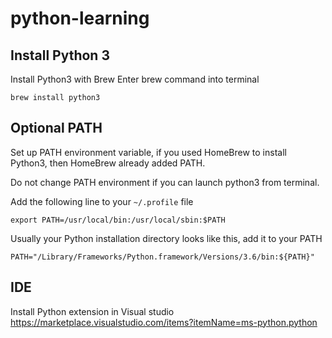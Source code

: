 # python-learning

## Install Python 3
Install Python3 with Brew
Enter brew command into terminal

`brew install python3`

## Optional PATH
Set up PATH environment variable, if you used HomeBrew to install Python3, then HomeBrew already added PATH.

Do not change PATH environment if you can launch python3 from terminal.

Add the following line to your `~/.profile` file

`export PATH=/usr/local/bin:/usr/local/sbin:$PATH`

Usually your Python installation directory looks like this, add it to your PATH

`PATH="/Library/Frameworks/Python.framework/Versions/3.6/bin:${PATH}"`

## IDE
Install Python extension in Visual studio https://marketplace.visualstudio.com/items?itemName=ms-python.python
